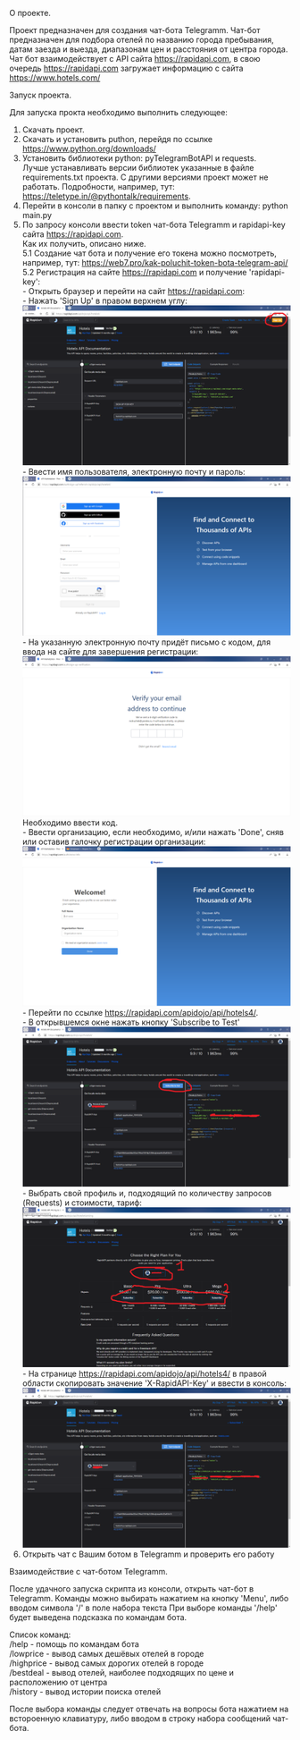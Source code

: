 О проекте.

Проект предназначен для создания чат-бота Telegramm. Чат-бот предназначен для подбора отелей по названию
города пребывания, датам заезда и выезда, диапазонам цен и расстояния от центра города.
Чат бот взаимодействует с API сайта https://rapidapi.com, в свою очередь https://rapidapi.com загружает информацию
с сайта https://www.hotels.com/  


Запуск проекта.  

Для запуска прокта необходимо выполнить следующее:  
1. Скачать проект.  
2. Скачать и установить puthon, перейдя по ссылке https://www.python.org/downloads/  
3. Установить библиотеки python: pyTelegramBotAPI и requests.  
   Лучше устанавливать версии библиотек указанные в файле requirements.txt проекта.
   С другими версиями проект может не работать.
   Подробности, например, тут: https://teletype.in/@pythontalk/requirements.  
4. Перейти в консоли в папку с проектом и выполнить команду: python main.py  
5. По запросу консоли ввести token чат-бота Telegramm и rapidapi-key сайта https://rapidapi.com.  
   Как их получить, описано ниже.  
    5.1 Создание чат бота и получение его токена можно посмотреть, например, тут:
         https://web7.pro/kak-poluchit-token-bota-telegram-api/  
    5.2 Регистрация на сайте https://rapidapi.com и получение 'rapidapi-key':  
        - Открыть браузер и перейти на сайт https://rapidapi.com:  
        - Нажать 'Sign Up' в правом верхнем углу:  
            ![img.png](readme_img/img.png)  
        - Ввести имя пользователя, электронную почту и пароль:  
            ![img_1.png](readme_img/img_1.png)  
        - На указанную электронную почту придёт письмо с кодом, для ввода на сайте для завершения регистрации:  
            ![img.png](readme_img/img_2.png)  
        Необходимо ввести код.  
        - Ввести организацию, если необходимо, и/или нажать 'Done', сняв или оставив галочку регистрации организации:  
            ![img.png](readme_img/img_3.png)  
        - Перейти по ссылке https://rapidapi.com/apidojo/api/hotels4/.  
        - В открывшемся окне нажать кнопку 'Subscribe to Test'  
            ![img.png](readme_img/img_4.png)  
        - Выбрать свой профиль и, подходящий по количеству запросов (Requests) и стоимости, тариф:  
            ![img.png](readme_img/img_5.png)  
        - На странице https://rapidapi.com/apidojo/api/hotels4/ в правой области скопировать значение 'X-RapidAPI-Key'
          и ввести в консоль:  
             ![img.png](readme_img/img_6.png)  
6. Открыть чат с Вашим ботом в Telegramm и проверить его работу  


Взаимодействие с чат-ботом Telegramm.  

После удачного запуска скрипта из консоли, открыть чат-бот в Telegramm. Команды можно выбирать нажатием на кнопку 'Menu',
либо вводом символа '/' в поле набора текста При выборе команды '/help' будет выведена подсказка по командам бота.  

Список команд:  
/help - помощь по командам бота  
/lowprice - вывод самых дешёвых отелей в городе  
/highprice - вывод самых дорогих отелей в городе  
/bestdeal - вывод отелей, наиболее подходящих по цене и расположению от центра  
/history - вывод истории поиска отелей  

После выбора команды следует отвечать на вопросы бота нажатием на встороенную клавиатуру, либо вводом в строку набора
сообщений чат-бота.  